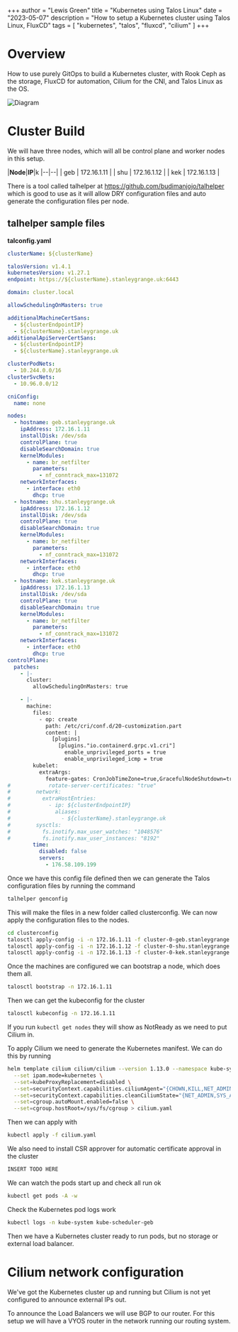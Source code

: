 +++
author = "Lewis Green"
title = "Kubernetes using Talos Linux"
date = "2023-05-07"
description = "How to setup a Kubernetes cluster using Talos Linux, FluxCD"
tags = [
    "kubernetes",
    "talos",
    "fluxcd",
    "cilium"
]
+++

# Overview

How to use purely GitOps to build a Kubernetes cluster, with Rook Ceph as the storage, FluxCD for automation, Cilium for the CNI, and Talos Linux as the OS.

![Diagram](/images/kubernetes-talos-diagram.svg)


# Cluster Build

We will have three nodes, which will all be control plane and worker nodes in this setup.

|**Node**|**IP**|k 
|--|--|
| geb | 172.16.1.11 |
| shu | 172.16.1.12 |
| kek | 172.16.1.13 |

There is a tool called talhelper at https://github.com/budimanjojo/talhelper which is good to use as it will allow DRY configuration files 
and auto generate the configuration files per node.


## talhelper sample files

**talconfig.yaml**
```yaml
clusterName: ${clusterName}

talosVersion: v1.4.1
kubernetesVersion: v1.27.1
endpoint: https://${clusterName}.stanleygrange.uk:6443

domain: cluster.local

allowSchedulingOnMasters: true

additionalMachineCertSans:
  - ${clusterEndpointIP}
  - ${clusterName}.stanleygrange.uk
additionalApiServerCertSans:
  - ${clusterEndpointIP}
  - ${clusterName}.stanleygrange.uk

clusterPodNets:
  - 10.244.0.0/16
clusterSvcNets:
  - 10.96.0.0/12

cniConfig:
  name: none

nodes:
  - hostname: geb.stanleygrange.uk
    ipAddress: 172.16.1.11
    installDisk: /dev/sda
    controlPlane: true
    disableSearchDomain: true
    kernelModules:
      - name: br_netfilter
        parameters:
          - nf_conntrack_max=131072
    networkInterfaces:
      - interface: eth0
        dhcp: true
  - hostname: shu.stanleygrange.uk
    ipAddress: 172.16.1.12
    installDisk: /dev/sda
    controlPlane: true
    disableSearchDomain: true
    kernelModules:
      - name: br_netfilter
        parameters:
          - nf_conntrack_max=131072
    networkInterfaces:
      - interface: eth0
        dhcp: true
  - hostname: kek.stanleygrange.uk
    ipAddress: 172.16.1.13
    installDisk: /dev/sda
    controlPlane: true
    disableSearchDomain: true
    kernelModules:
      - name: br_netfilter
        parameters:
          - nf_conntrack_max=131072
    networkInterfaces:
      - interface: eth0
        dhcp: true
controlPlane:
  patches:
    - |-
      cluster:
        allowSchedulingOnMasters: true

    - |-
      machine:
        files:
          - op: create
            path: /etc/cri/conf.d/20-customization.part
            content: |
              [plugins]
                [plugins."io.containerd.grpc.v1.cri"]
                  enable_unprivileged_ports = true
                  enable_unprivileged_icmp = true
        kubelet:
          extraArgs:
            feature-gates: CronJobTimeZone=true,GracefulNodeShutdown=true
#            rotate-server-certificates: "true"
#        network:
#          extraHostEntries:
#            - ip: ${clusterEndpointIP}
#              aliases:
#                - ${clusterName}.stanleygrange.uk
#        sysctls:
#          fs.inotify.max_user_watches: "1048576"
#          fs.inotify.max_user_instances: "8192"
        time:
          disabled: false
          servers:
            - 176.58.109.199
```

Once we have this config file defined then we can generate the Talos configuration files by running the command

```bash
talhelper genconfig
```

This will make the files in a new folder called clusterconfig. We can now apply the configuration files to the nodes.

```bash
cd clusterconfig
talosctl apply-config -i -n 172.16.1.11 -f cluster-0-geb.stanleygrange.uk.yaml
talosctl apply-config -i -n 172.16.1.12 -f cluster-0-shu.stanleygrange.uk.yaml
talosctl apply-config -i -n 172.16.1.13 -f cluster-0-kek.stanleygrange.uk.yaml
```

Once the machines are configured we can bootstrap a node, which does them all.

```bash
talosctl bootstrap -n 172.16.1.11
```

Then we can get the kubeconfig for the cluster

```bash
talosctl kubeconfig -n 172.16.1.11
```

If you run ```kubectl get nodes``` they will show as NotReady as we need to put Cilium in.

To apply Cilium we need to generate the Kubernetes manifest. We can do this by running

```bash
helm template cilium cilium/cilium --version 1.13.0 --namespace kube-system \
  --set ipam.mode=kubernetes \
  --set=kubeProxyReplacement=disabled \
  --set=securityContext.capabilities.ciliumAgent="{CHOWN,KILL,NET_ADMIN,NET_RAW,IPC_LOCK,SYS_ADMIN,SYS_RESOURCE,DAC_OVERRIDE,FOWNER,SETGID,SETUID}" \
  --set=securityContext.capabilities.cleanCiliumState="{NET_ADMIN,SYS_ADMIN,SYS_RESOURCE}" \
  --set=cgroup.autoMount.enabled=false \
  --set=cgroup.hostRoot=/sys/fs/cgroup > cilium.yaml
```

Then we can apply with 

```bash
kubectl apply -f cilium.yaml
```

We also need to install CSR approver for automatic certificate approval in the cluster

```bash
INSERT TODO HERE 
```

We can watch the pods start up and check all run ok

```bash
kubectl get pods -A -w
```

Check the Kubernetes pod logs work

```bash
kubectl logs -n kube-system kube-scheduler-geb
```

Then we have a Kubernetes cluster ready to run pods, but no storage or external load balancer. 

# Cilium network configuration

We've got the Kubernetes cluster up and running but Cilium is not yet configured to announce external IPs out. 

To announce the Load Balancers we will use BGP to our router. For this setup we will have a VYOS router in the network running our routing system.